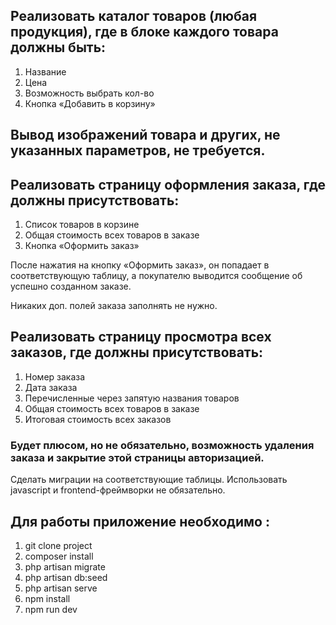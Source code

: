 
## Реализовать каталог товаров (любая продукция), где в блоке каждого товара должны быть:

1. Название
2. Цена
3. Возможность выбрать кол-во
4. Кнопка «Добавить в корзину»


## Вывод изображений товара и других, не указанных параметров, не требуется.

## Реализовать страницу оформления заказа, где должны присутствовать:

1. Список товаров в корзине
2. Общая стоимость всех товаров в заказе
3. Кнопка «Оформить заказ»

После нажатия на кнопку «Оформить заказ»,
он попадает в соответствующую таблицу, а покупателю выводится сообщение об успешно созданном заказе.

Никаких доп. полей заказа заполнять не нужно.

## Реализовать страницу просмотра всех заказов, где должны присутствовать:
1. Номер заказа
2. Дата заказа
3. Перечисленные через запятую названия товаров
4. Общая стоимость всех товаров в заказе
5. Итоговая стоимость всех заказов

### Будет плюсом, но не обязательно, возможность удаления заказа и закрытие этой страницы авторизацией.

Сделать миграции на соответствующие таблицы.
Использовать javascript и frontend-фреймворки не обязательно.

## Для работы приложение необходимо :
1) git clone project
2) composer install
3) php artisan migrate
4) php artisan db:seed
5) php artisan serve
6) npm install 
7) npm run dev
